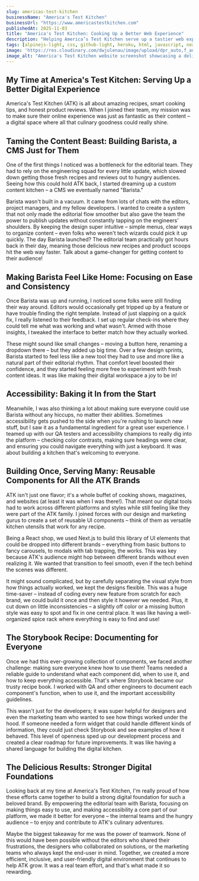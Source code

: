 ```yaml
---
slug: americas-test-kitchen
businessName: "America's Test Kitchen"
businessUrl: "https://www.americastestkitchen.com"
publishedAt: 2025-11-03
title: "America's Test Kitchen: Cooking Up a Better Web Experience"
description: "Helping America’s Test Kitchen serve up a tastier web experience by blending accessible design and thoughtful front-end development."
tags: [alpinejs-light, css, github-light, heroku, html, javascript, nextjs-light, rails, react-light, ruby, sass, styledcomponents, typescript]
image: 'https://res.cloudinary.com/dwjulenau/image/upload/dpr_auto,f_auto,fl_progressive,q_auto/v1743990869/josh-portfolio/assets_task_01jr6z5kt8efcsevzqzwek0gse_img_0.webp'
image_alt: "America's Test Kitchen website screenshot showcasing a delicious recipe."
---
```

## My Time at America's Test Kitchen: Serving Up a Better Digital Experience
America's Test Kitchen (ATK) is all about amazing recipes, smart cooking tips, and honest product reviews. When I joined their team, my mission was to make sure their online experience was just as fantastic as their content – a digital space where all that culinary goodness could really shine.

## Taming the Content Beast: Building Barista, a CMS Just for Them
One of the first things I noticed was a bottleneck for the editorial team. They had to rely on the engineering squad for every little update, which slowed down getting those fresh recipes and reviews out to hungry audiences. Seeing how this could hold ATK back, I started dreaming up a custom content kitchen – a CMS we eventually named "Barista."

Barista wasn't built in a vacuum. It came from lots of chats with the editors, project managers, and my fellow developers. I wanted to create a system that not only made the editorial flow smoother but also gave the team the power to publish updates without constantly tapping on the engineers' shoulders. By keeping the design super intuitive – simple menus, clear ways to organize content – even folks who weren't tech wizards could pick it up quickly. The day Barista launched? The editorial team practically got hours back in their day, meaning those delicious new recipes and product scoops hit the web way faster. Talk about a game-changer for getting content to their audience!

## Making Barista Feel Like Home: Focusing on Ease and Consistency
Once Barista was up and running, I noticed some folks were still finding their way around. Editors would occasionally get tripped up by a feature or have trouble finding the right template. Instead of just slapping on a quick fix, I really listened to their feedback. I set up regular check-ins where they could tell me what was working and what wasn't. Armed with those insights, I tweaked the interface to better match how they actually worked.

These might sound like small changes – moving a button here, renaming a dropdown there – but they added up big time. Over a few design sprints, Barista started to feel less like a new tool they had to use and more like a natural part of their editorial rhythm. That comfort level boosted their confidence, and they started feeling more free to experiment with fresh content ideas. It was like making their digital workspace a joy to be in!

## Accessibility: Baking it In from the Start
Meanwhile, I was also thinking a lot about making sure everyone could use Barista without any hiccups, no matter their abilities. Sometimes accessibility gets pushed to the side when you're rushing to launch new stuff, but I saw it as a fundamental ingredient for a great user experience. I teamed up with our QA testers and accessibility champions to really dig into the platform – checking color contrasts, making sure headings were clear, and ensuring you could navigate everything with just a keyboard. It was about building a kitchen that's welcoming to everyone.

## Building Once, Serving Many: Reusable Components for All the ATK Brands
ATK isn't just one flavor; it's a whole buffet of cooking shows, magazines, and websites (at least it was when I was there!). That meant our digital tools had to work across different platforms and styles while still feeling like they were part of the ATK family. I joined forces with our design and marketing gurus to create a set of reusable UI components – think of them as versatile kitchen utensils that work for any recipe.

Being a React shop, we used Next.js to build this library of UI elements that could be dropped into different brands – everything from basic buttons to fancy carousels, to modals with tab trapping, the works. This was key because ATK's audience might hop between different brands without even realizing it. We wanted that transition to feel smooth, even if the tech behind the scenes was different.

It might sound complicated, but by carefully separating the visual style from how things actually worked, we kept the designs flexible. This was a huge time-saver – instead of coding every new feature from scratch for each brand, we could build it once and then style it however we needed. Plus, it cut down on little inconsistencies – a slightly off color or a missing button style was easy to spot and fix in one central place. It was like having a well-organized spice rack where everything is easy to find and use!

## The Storybook Recipe: Documenting for Everyone
Once we had this ever-growing collection of components, we faced another challenge: making sure everyone knew how to use them! Teams needed a reliable guide to understand what each component did, when to use it, and how to keep everything accessible. That's where Storybook became our trusty recipe book. I worked with QA and other engineers to document each component's function, when to use it, and the important accessibility guidelines.

This wasn't just for the developers; it was super helpful for designers and even the marketing team who wanted to see how things worked under the hood. If someone needed a form widget that could handle different kinds of information, they could just check Storybook and see examples of how it behaved. This level of openness sped up our development process and created a clear roadmap for future improvements. It was like having a shared language for building the digital kitchen.

## The Delicious Results: Stronger Digital Foundations
Looking back at my time at America's Test Kitchen, I'm really proud of how these efforts came together to build a strong digital foundation for such a beloved brand. By empowering the editorial team with Barista, focusing on making things easy to use, and making accessibility a core part of our platform, we made it better for everyone – the internal teams and the hungry audience – to enjoy and contribute to ATK's culinary adventures.

Maybe the biggest takeaway for me was the power of teamwork. None of this would have been possible without the editors who shared their frustrations, the designers who collaborated on solutions, or the marketing teams who always kept the end-user in mind. Together, we created a more efficient, inclusive, and user-friendly digital environment that continues to help ATK grow. It was a real team effort, and that's what made it so rewarding.
